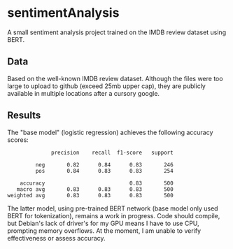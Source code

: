 # sentimentAnalysis

A small sentiment analysis project trained on the IMDB review dataset using BERT.

## Data

Based on the well-known IMDB review dataset. Although the files were too large to upload to github (exceed 25mb upper cap), they are publicly available in multiple locations after a cursory google.

## Results

The "base model" (logistic regression) achieves the following accuracy scores:

```
              precision    recall  f1-score   support

         neg       0.82      0.84      0.83       246
         pos       0.84      0.83      0.83       254

    accuracy                           0.83       500
   macro avg       0.83      0.83      0.83       500
weighted avg       0.83      0.83      0.83       500
```

The latter model, using pre-trained BERT network (base model only used BERT for tokenization), remains a work in progress. Code should compile, but Debian's lack of driver's for my GPU means I have to use CPU, prompting memory overflows. At the moment, I am unable to verify effectiveness or assess accuracy.
